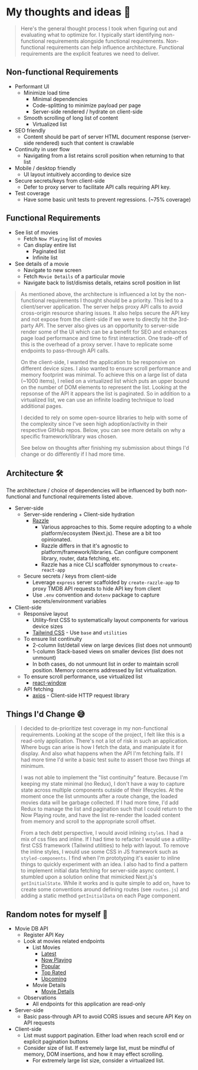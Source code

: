 # My thoughts and ideas 🤔

> Here's the general thought process I took when figuring out and evaluating what to optimize for.
> I typically start identifying non-functional requirements alongside functional requirements.
> Non-functional requirements can help influence architecture. Functional requirements are the explicit features we need to deliver.

## Non-functional Requirements
* Performant UI
  * Minimize load time 
    * Minimal dependencies
    * Code-splitting to minimize payload per page
    * Server-side rendered / hydrate on client-side
  * Smooth scrolling of long list of content
    * Virtualized list
* SEO friendly
  * Content should be part of server HTML document response (server-side rendered) such that content is crawlable
* Continuity in user flow
  * Navigating from a list retains scroll position when returning to that list
* Mobile / desktop friendly
  * UI layout intuitively according to device size
* Secure secrets/keys from client-side
  * Defer to proxy server to facilitate API calls requiring API key.
* Test coverage
  * Have some basic unit tests to prevent regressions. (~75% coverage)
    
## Functional Requirements
* See list of movies
  * Fetch `Now Playing` list of movies
  * Can display entire list
    * Paginated list
    * Infinite list
* See details of a movie
  * Navigate to new screen
  * Fetch `Movie Details` of a particular movie
  * Navigate back to list/dismiss details, retains scroll position in list
 
> As mentioned above, the architecture is influenced a lot by the non-functional requirements I thought should be a priority.
> This led to a client/server application. The server helps proxy API calls to avoid cross-origin resource sharing issues.
> It also helps secure the API key and not expose from the client-side if we were to directly hit the 3rd-party API.
> The server also gives us an opportunity to server-side render some of the UI which can be a benefit for SEO and enhances page load performance
> and time to first interaction. One trade-off of this is the overhead of a proxy server. I have to replicate some endpoints to pass-through API calls.
>
> On the client-side, I wanted the application to be responsive on different device sizes. I also wanted to ensure scroll performance
> and memory footprint was minimal. To achieve this on a large list of data (~1000 items), I relied on a virtualized list which
> puts an upper bound on the number of DOM elements to represent the list. Looking at the repsonse of the API
> it appears the list is paginated. So in addition to a virtualized list, we can use an infinite loading technique to load additional pages.
>
> I decided to rely on some open-source libraries to help with some of the complexity since I've seen high adoption/activity in their 
> respective GitHub repos. Below, you can see more details on why a specific framework/library was chosen.
>
> See below on thoughts after finishing my submission about things I'd change or do differently if I had more time.
 
 ## Architecture 🛠
 The architecture / choice of dependencies will be influenced by both non-functional and functional requirements listed above.
 * Server-side
   * Server-side rendering + Client-side hydration
     * [Razzle](https://github.com/jaredpalmer/razzle)
       * Various approaches to this. Some require adopting to a whole platform/ecosystem (Next.js). These are a bit too opinionated. 
       * Razzle differs in that it's agnostic to platform/framework/libraries. Can configure component library, router, data fetching, etc.
       * Razzle has a nice CLI scaffolder synonymous to `create-react-app`
   * Secure secrets / keys from client-side
     * Leverage `express` server scaffolded by `create-razzle-app` to proxy TMDB API requests to hide API key from client 
     * Use `.env` convention and `dotenv` package to capture secrets/environment variables
 * Client-side
   * Responsive layout
     * Utility-first CSS to systematically layout components for various device sizes
     * [Tailwind CSS](https://tailwindcss.com/) - Use `base` and `utilities`
   * To ensure list continuity
     * 2-column list/detail view on large devices (list does not unmount)
     * 1-column Stack-based views on smaller devices (list does not unmount)
     * In both cases, do not unmount list in order to maintain scroll position. Memory concerns addressed by list virtualization.
   * To ensure scroll performance, use virtualized list
     * [react-window](https://github.com/bvaughn/react-window)
   * API fetching
     * [axios](https://github.com/axios/axios) - Client-side HTTP request library
     
## Things I'd Change 😅

> I decided to de-prioritize test coverage in my non-functional requirements. Looking at the scope of the project, I 
> felt like this is a read-only application. There's not a lot of risk in such an application. Where bugs can arise is 
> how I fetch the data, and manipulate it for display. And also what happens when the API I'm fetching fails. If I had 
> more time I'd write a basic test suite to assert those two things at minimum.
>
> I was not able to implement the "list continuity" feature. Because I'm keeping my state minimal (no Redux), I don't have a way
> to capture state across multiple components outside of their lifecycles. At the moment once the list unmounts after a 
> route change, the loaded movies data will be garbage collected. If I had more time, I'd add Redux to manage the list and pagination
> such that I could return to the Now Playing route, and have the list re-render the loaded content from memory and scroll to the 
> appropriate scroll offset.
>
> From a tech debt perspective, I would avoid inlining `style`s. I had a mix of css files and inline. If I had time to refactor
> I would use a utility-first CSS framework (Tailwind utilities) to help with layout. To remove the inline styles, I would
> use some CSS in JS framework such as `styled-components`. I find when I'm prototyping it's easier to inline things to quickly 
> experiment with an idea. I also had to find a pattern to implement initial data fetching for server-side async content.
> I stumbled upon a solution online that mimicked Next.js's `getInitialState`. While it works and is quite simple to add on,
> have to create some conventions around defining routes (see `routes.js`) and adding a static method `getInitialData` on each Page component.

## Random notes for myself 📝
* Movie DB API
  * Register API Key
  * Look at movies related endpoints
    * List Movies
      * [Latest](https://developers.themoviedb.org/3/movies/get-latest-movie)
      * [Now Playing](https://developers.themoviedb.org/3/movies/get-now-playing)
      * [Popular](https://developers.themoviedb.org/3/movies/get-popular-movies)
      * [Top Rated](https://developers.themoviedb.org/3/movies/get-top-rated-movies)
      * [Upcoming](https://developers.themoviedb.org/3/movies/get-upcoming)
    * Movie Details
      * [Movie Details](https://developers.themoviedb.org/3/movies/get-movie-details)
  * Observations
    * All endpoints for this application are read-only
* Server-side
  * Basic pass-through API to avoid CORS issues and secure API Key on API requests
* Client-side
  * List must support pagination. Either load when reach scroll end or explicit pagination buttons
  * Consider size of list. If extremely large list, must be mindful of memory, DOM insertions, and how it may effect scrolling.
    * For extremely large list size, consider a virtualized list.
